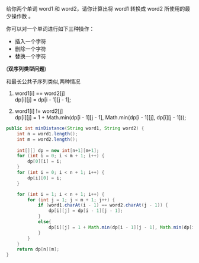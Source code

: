 给你两个单词 word1 和 word2，请你计算出将 word1 转换成 word2 所使用的最少操作数 。

你可以对一个单词进行如下三种操作：

- 插入一个字符
- 删除一个字符
- 替换一个字符

(**双序列类型问题**)

和最长公共子序列类似,两种情况
1. word1[i] == word2[j]  
    dp[i][j] = dp[i - 1][j - 1];

2. word1[i] != word2[j]  
    dp[i][j] = 1 + Math.min(dp[i - 1][j - 1], Math.min(dp[i - 1][j], dp[i][j - 1]));

```Java
public int minDistance(String word1, String word2) {
    int n = word1.length();
    int m = word2.length();
    
    int[][] dp = new int[n+1][m+1];
    for (int i = 0; i < m + 1; i++) {
        dp[0][i] = i; 
    }
    for (int i = 0; i < n + 1; i++) {
        dp[i][0] = i;
    }

    for (int i = 1; i < n + 1; i++) {
        for (int j = 1; j < m + 1; j++) {
            if (word1.charAt(i - 1) == word2.charAt(j - 1)) {
                dp[i][j] = dp[i - 1][j - 1];
            }
            else{
                dp[i][j] = 1 + Math.min(dp[i - 1][j - 1], Math.min(dp[i - 1][j], dp[i][j - 1]));
            }
        }
    }
    return dp[n][m];
}
```
